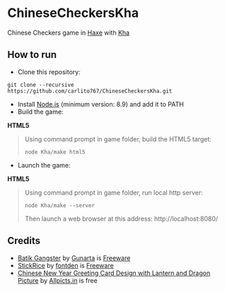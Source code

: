 # ChineseCheckersKha

Chinese Checkers game in [Haxe](https://haxe.org/) with [Kha](http://kha.tech/)

## How to run

* Clone this repository:
```
git clone --recursive https://github.com/carlito767/ChineseCheckersKha.git
```
* Install [Node.js](https://nodejs.org/) (minimum version: 8.9) and add it to PATH
* Build the game:

**HTML5**
>Using command prompt in game folder, build the HTML5 target:
>```
>node Kha/make html5
>```
* Launch the game:

**HTML5**
>Using command prompt in game folder, run local http server:
>```
>node Kha/make --server
>```
>Then launch a web browser at this address: http://localhost:8080/

## Credits

* [Batik Gangster](http://www.fontspace.com/gunarta/batik-gangster) by [Gunarta](http://www.fontspace.com/gunarta) is [Freeware](https://en.wikipedia.org/wiki/Freeware)
* [StickRice](http://www.fontspace.com/fontden/stickrice) by [fontden](http://www.fontspace.com/fontden) is [Freeware](https://en.wikipedia.org/wiki/Freeware)
* [Chinese New Year Greeting Card Design with Lantern and Dragon Picture](http://allpicts.in/chinese-new-year-card-design-with-lantern-and-dragon-picture/) by [Allpicts.in](http://allpicts.in/) is free
